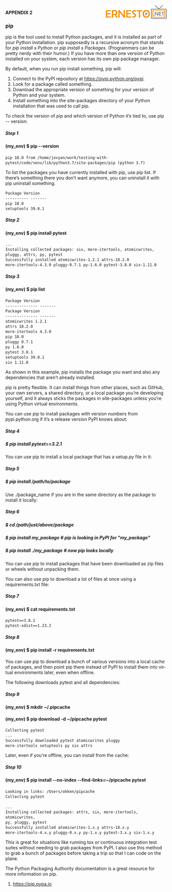 <img align="right" src="../logo.png">

**APPENDIX 2**

### pip

pip is the tool used to install Python packages, and it is installed as part of
your Python installation. pip supposedly is a recursive acronym that stands
for _pip install s Python_ or _pip install s Packages._ (Programmers can be pretty
nerdy with their humor.) If you have more than one version of Python installed
on your system, each version has its own pip package manager.

By default, when you run pip install something, pip will:

1. Connect to the PyPI repository at https://pypi.python.org/pypi.
2. Look for a package called something.
3. Download the appropriate version of something for your version of Python
and your system.
4. Install something into the site-packages directory of your Python installation
that was used to call pip. 

To check the version of pip and which version of Python it’s tied to, use pip --
version:

##### Step 1

#### (my_env) $ pip --version

```
pip 18.0 from /home/jovyan/work/testing-with-pytest/code/venv/lib/python3.7/site-packages/pip (python 3.7)
```

To list the packages you have currently installed with pip, use pip list. If there’s
something there you don’t want anymore, you can uninstall it with pip uninstall
something.

```
Package Version
---------- -------
pip 18.0
setuptools 39.0.1
```

##### Step 2

#### (my_env) $ pip install pytest

```
...
Installing collected packages: six, more-itertools, atomicwrites,
pluggy, attrs, py, pytest
Successfully installed atomicwrites-1.2.1 attrs-18.2.0
more-itertools-4.3.0 pluggy-0.7.1 py-1.6.0 pytest-3.8.0 six-1.11.0
```

##### Step 3

#### (my_env) $ pip list

```
Package Version
-------------- -------
Package Version
-------------- -------
atomicwrites 1.2.1
attrs 18.2.0
more-itertools 4.3.0
pip 18.0
pluggy 0.7.1
py 1.6.0
pytest 3.8.1
setuptools 39.0.1
six 1.11.0
```

As shown in this example, pip installs the package you want and also any
dependencies that aren’t already installed.

pip is pretty flexible. It can install things from other places, such as GitHub,
your own servers, a shared directory, or a local package you’re developing
yourself, and it always sticks the packages in site-packages unless you’re using
Python virtual environments.

You can use pip to install packages with version numbers from pypi.python.org
if it’s a release version PyPI knows about:

##### Step 4

##### $ pip install pytest==3.2.1


You can use pip to install a local package that has a setup.py file in it:

##### Step  5

##### $ pip install /path/to/package


Use ./package_name if you are in the same directory as the package to install it
locally:

##### Step 6

##### $ cd /path/just/above/package
##### $ pip install my_package # pip is looking in PyPI for "my_package"
##### $ pip install ./my_package # now pip looks locally


You can use pip to install packages that have been downloaded as zip files or
wheels without unpacking them.

You can also use pip to download a lot of files at once using a requirements.txt file:

##### Step 7

#### (my_env) $ cat requirements.txt

```
pytest==3.8.1
pytest-xdist==1.23.2
```

##### Step 8

#### (my_env) $ pip install -r requirements.txt


You can use pip to download a bunch of various versions into a local cache
of packages, and then point pip there instead of PyPI to install them into vir-
tual environments later, even when offline.

The following downloads pytest and all dependencies:

##### Step 9

#### (my_env) $ mkdir ~/.pipcache
#### (my_env) $ pip download -d ~/pipcache pytest

```
Collecting pytest
...
Successfully downloaded pytest atomicwrites pluggy
more-itertools setuptools py six attrs
```

Later, even if you’re offline, you can install from the cache:

##### Step 10

#### (my_env) $ pip install --no-index --find-links=~/pipcache pytest

```
Looking in links: /Users/okken/pipcache
Collecting pytest

...
Installing collected packages: attrs, six, more-itertools, atomicwrites,
py, pluggy, pytest
Successfully installed atomicwrites-1.x.y attrs-18.x.y
more-itertools-4.x.y pluggy-0.x.y py-1.x.y pytest-3.x.y six-1.x.y
```

This is great for situations like running tox or continuous integration test
suites without needing to grab packages from PyPI. I also use this method to
grab a bunch of packages before taking a trip so that I can code on the plane.


The Python Packaging Authority documentation is a great resource for more
information on pip.

1. https://pip.pypa.io



